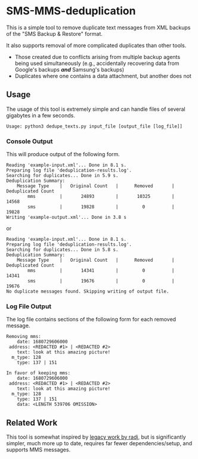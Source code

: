 # SMS-MMS-deduplication

This is a simple tool to remove duplicate text messages from XML backups of
the "SMS Backup & Restore" format.

It also supports removal of more complicated duplicates than other tools.

* Those created due to conflicts arising from multiple backup agents being
  used simultaneously (e.g., accidentally recovering data from Google's
  backups ***and*** Samsung's backups)
* Duplicates where one contains a data attachment, but another does not

## Usage

The usage of this tool is extremely simple and can handle files of several
gigabytes in a few seconds.

```
Usage: python3 dedupe_texts.py input_file [output_file [log_file]]
```

### Console Output

This will produce output of the following form.

```
Reading 'example-input.xml'... Done in 8.1 s.
Preparing log file 'deduplication-results.log'.
Searching for duplicates... Done in 5.9 s.
Deduplication Summary:
    Message Type    |   Original Count   |      Removed       | Deduplicated Count 
        mms         |       24893        |       10325        |       14568        
        sms         |       19828        |         0          |       19828        
Writing 'example-output.xml'... Done in 3.8 s
```

or

```
Reading 'example-input.xml'... Done in 8.1 s.
Preparing log file 'deduplication-results.log'.
Searching for duplicates... Done in 5.8 s.
Deduplication Summary:
    Message Type    |   Original Count   |      Removed       | Deduplicated Count 
        mms         |       14341        |         0          |       14341        
        sms         |       19676        |         0          |       19676        
No duplicate messages found. Skipping writing of output file.
```

### Log File Output

The log file contains sections of the following form for each removed message.

```
Removing mms:
    date: 1680729606000
 address: <REDACTED #1> | <REDACTED #2>
    text: look at this amazing picture!
  m_type: 128
    type: 137 | 151

In favor of keeping mms:
    date: 1680729606000
 address: <REDACTED #1> | <REDACTED #2>
    text: look at this amazing picture!
  m_type: 128
    type: 137 | 151
    data: <LENGTH 539706 OMISSION>
```

## Related Work

This tool is somewhat inspired by
[legacy work by radj](https://github.com/radj/AndroidSMSBackupRestoreCleaner),
but is significantly simpler, much more up to date, requires far fewer
dependencies/setup, and supports MMS messages.